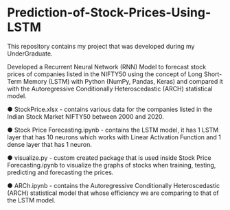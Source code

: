# Prediction-of-Stock-Prices-Using-LSTM
This repository contains my project that was developed during my UnderGraduate. 

Developed a Recurrent Neural Network (RNN) Model to forecast stock prices of companies listed in the NIFTY50 using the concept of Long Short-Term Memory (LSTM) with Python (NumPy, Pandas, Keras) and compared it with the Autoregressive Conditionally Heteroscedastic (ARCH) statistical model.

●	StockPrice.xlsx - contains various data for the companies listed in the Indian Stock Market NIFTY50 between 2000 and 2020.

●	Stock Price Forecasting.ipynb   - contains the LSTM model, it has 1 LSTM layer that has 10 neurons which works with Linear Activation Function and 1 dense layer that has 1 neuron.

●	visualize.py  - custom created package that is used inside Stock Price Forecasting.ipynb to visualize the graphs of stocks when training, testing, predicting and forecasting the prices.

●	ARCh.ipynb  - contains the Autoregressive Conditionally Heteroscedastic (ARCH) statistical model that whose efficiency we are comparing to that of the LSTM model.


